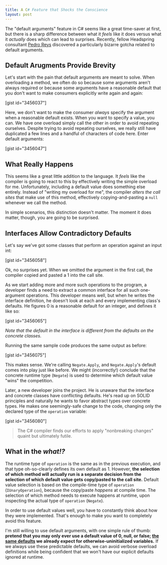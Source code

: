 ```yaml
---
title: A C# Feature that Shocks the Conscience
layout: post
---
```


The "default arguments" feature in C# seems like a great time-saver at first, but there is a sharp difference between what it <em>feels</em> like it does versus what it <em>actually</em> does which can lead to surprises.  Recently, fellow Headspring consultant <a href="https://twitter.com/pedroreys">Pedro Reys</a> discovered a particularly bizarre gotcha related to default arguments.<!--more-->

<h2>Default Arugments Provide Brevity</h2>

Let's start with the pain that default arguments are meant to solve.  When overloading a method, we often do so because some arguments aren't always required or because some arguments have a reasonable default that you don't want to make consumers explicitly write again and again:

[gist id="3456037"]

Here, we don't want to make the consumer <em>always</em> specify the argument when a reasonable default exists.  When you want to specify a value, you can.  We have one overload simply call the other in order to avoid repeating ourselves.  Despite trying to avoid repeating ourselves, we really still have duplicated a few lines and a handful of characters of code here.  Enter default arguments:

[gist id="3456047"]

<h2>What Really Happens</h2>

This seems like a great little addition to the language.  It <em>feels</em> like the compiler is going to react to this by effectively writing the simple overload for me.  Unfortunately, including a default value does something else entirely.  Instead of "writing my overload for me", the compiler <em>alters the call sites</em> that make use of this method, effectively copying-and-pasting a <code>null</code> whenever we call the method.

In simple scenarios, this distinction doesn't matter.  The moment it does matter, though, you are going to be surprised.

<h2>Interfaces Allow Contradictory Defaults</h2>

Let's say we've got some classes that perform an operation against an input int:

[gist id="3456058"]

Ok, no surprises yet.  When we omitted the argument in the first call, the compiler copied and pasted a 1 into the call site.

As we start adding more and more such operations to the program, a developer finds a need to extract a common interface for all such one-argument operations.  This developer means well, but when he writes the interface definition, he doesn't look at each and every implementing class's defaults.  He figures 0 is a reasonable default for an integer, and defines it like so:

[gist id="3456065"]

<em>Note that the default in the interface is different from the defaults on the concrete classes.</em>

Running the same sample code produces the same output as before:

[gist id="3456075"]

This makes sense.  We're calling <code>Negate.Apply</code>, and <code>Negate.Apply</code>'s default comes into play just like before.  We might (incorrectly!) conclude that the concrete runtime type (<code>Negate</code>) is used to determine which default value "wins" the competition.

Later, a new developer joins the project.  He is unaware that the interface and concrete classes have conflicting defaults.  He's read up on SOLID principles and naturally he wants to favor abstract types over concrete types.  He makes one seemingly-safe change to the code, changing only the declared type of the <code>operation</code> variable:

[gist id="3456080"]

<blockquote>The C# compiler finds our efforts to apply "nonbreaking changes" quaint but ultimately futile.</blockquote>

<h2>What in the <em>what!?</em></h2>

The runtime type of <code>operation</code> is the same as in the previous execution, and that type oh-so-clearly defines its own default as 1.  However, <strong>the selection of which method will actually run is a separate decision from the selection of which default value gets copy/pasted to the call site.</strong>  Default value selection is based on the compile-time type of <code>operation</code> (<code>IUnaryOperation</code>), because the copy/paste <em>happens</em> at compile time.  The selection of which method needs to execute happens at runtime, upon inspecting the actual type of <code>operation</code> (<code>Negate</code>).

In order to use default values well, you have to constantly think about how they were implemented.  That's enough to make you want to completely avoid this feature.

I'm still willing to use default arguments, with one simple rule of thumb: <strong>pretend that you may only ever use a default value of 0, null, or false; <a href="http://msdn.microsoft.com/en-us/library/83fhsxwc(v=vs.80).aspx">the same defaults</a> we already expect for otherwise-uninitialized variables.</strong>  If we always use these predictable defaults, we can avoid verbose overload definitions while being confident that we won't have our explicit defaults ignored at runtime.